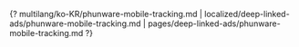 {? multilang/ko-KR/phunware-mobile-tracking.md | localized/deep-linked-ads/phunware-mobile-tracking.md | pages/deep-linked-ads/phunware-mobile-tracking.md ?}
